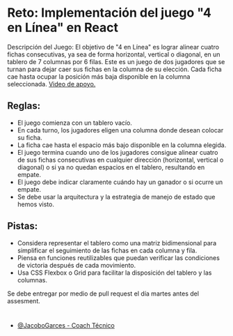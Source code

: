 # Reto: Implementación del juego "4 en Línea" en React

Descripción del Juego: El objetivo de "4 en Línea" es lograr alinear cuatro fichas consecutivas, ya sea de forma horizontal, vertical o diagonal, en un tablero de 7 columnas por 6 filas. Este es un juego de dos jugadores que se turnan para dejar caer sus fichas en la columna de su elección. Cada ficha cae hasta ocupar la posición más baja disponible en la columna seleccionada.
[Video de apoyo.](https://www.youtube.com/watch?v=JBSbiilzg9U)
## Reglas:

 - El juego comienza con un tablero vacío.
 - En cada turno, los jugadores eligen una columna donde desean colocar su ficha.
 - La ficha cae hasta el espacio más bajo disponible en la columna elegida.
 - El juego termina cuando uno de los jugadores consigue alinear cuatro de sus fichas consecutivas en cualquier dirección (horizontal, vertical o diagonal) o si ya no quedan espacios en el tablero, resultando en empate.
 - El juego debe indicar claramente cuándo hay un ganador o si ocurre un empate.
 - Se debe usar la arquitectura y la estrategia de manejo de estado que hemos visto.

## Pistas:

- Considera representar el tablero como una matriz bidimensional para simplificar el seguimiento de las fichas en cada columna y fila.
- Piensa en funciones reutilizables que puedan verificar las condiciones de victoria después de cada movimiento.
- Usa CSS Flexbox o Grid para facilitar la disposición del tablero y las columnas.

Se debe entregar por medio de pull request el día martes antes del assesment.
#
- [@JacoboGarces - Coach Técnico](https://www.github.com/jacobogarces)
